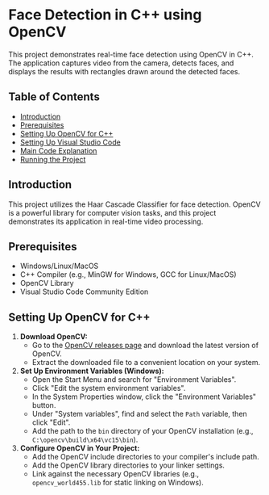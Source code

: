 # Face Detection in C++ using OpenCV
This project demonstrates real-time face detection using OpenCV in C++. 
The application captures video from the camera, detects faces, and displays the results with rectangles drawn around the detected faces.

## Table of Contents
- [Introduction](#introduction)
- [Prerequisites](#prerequisites)
- [Setting Up OpenCV for C++](#setting-up-opencv-for-c++)
- [Setting Up Visual Studio Code](#setting-up-visual-studio-code)
- [Main Code Explanation](#main-code-explanation)
- [Running the Project](#running-the-project)

## Introduction
This project utilizes the Haar Cascade Classifier for face detection. 
OpenCV is a powerful library for computer vision tasks, and this project demonstrates its application in real-time video processing.

## Prerequisites
- Windows/Linux/MacOS
- C++ Compiler (e.g., MinGW for Windows, GCC for Linux/MacOS)
- OpenCV Library
- Visual Studio Code Community Edition

## Setting Up OpenCV for C++
1. **Download OpenCV:**
   - Go to the [OpenCV releases page](https://opencv.org/releases/) and download the latest version of OpenCV.
   - Extract the downloaded file to a convenient location on your system.
2. **Set Up Environment Variables (Windows):**
   - Open the Start Menu and search for "Environment Variables".
   - Click "Edit the system environment variables".
   - In the System Properties window, click the "Environment Variables" button.
   - Under "System variables", find and select the `Path` variable, then click "Edit".
   - Add the path to the `bin` directory of your OpenCV installation (e.g., `C:\opencv\build\x64\vc15\bin`).
3. **Configure OpenCV in Your Project:**
   - Add the OpenCV include directories to your compiler's include path.
   - Add the OpenCV library directories to your linker settings.
   - Link against the necessary OpenCV libraries (e.g., `opencv_world455.lib` for static linking on Windows).
